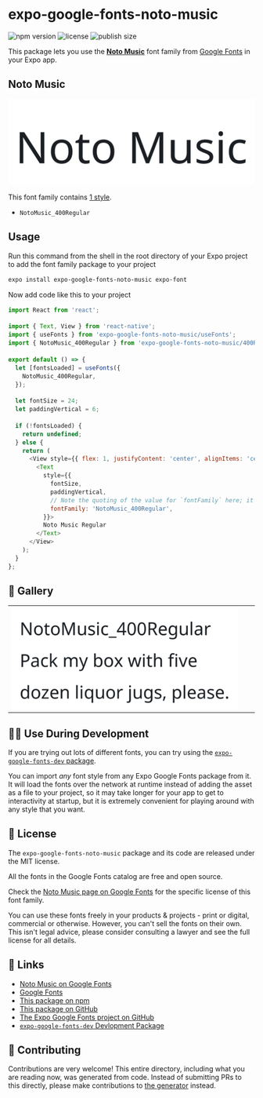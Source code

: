 # expo-google-fonts-noto-music

![npm version](https://flat.badgen.net/npm/v/expo-google-fonts-noto-music)
![license](https://flat.badgen.net/github/license/expo/google-fonts)
![publish size](https://flat.badgen.net/packagephobia/install/expo-google-fonts-noto-music)

This package lets you use the [**Noto Music**](https://fonts.google.com/specimen/Noto+Music) font family from [Google Fonts](https://fonts.google.com/) in your Expo app.

## Noto Music

![Noto Music](./font-family.png)

This font family contains [1 style](#-gallery).

- `NotoMusic_400Regular`

## Usage

Run this command from the shell in the root directory of your Expo project to add the font family package to your project
```sh
expo install expo-google-fonts-noto-music expo-font
```

Now add code like this to your project
```js
import React from 'react';

import { Text, View } from 'react-native';
import { useFonts } from 'expo-google-fonts-noto-music/useFonts';
import { NotoMusic_400Regular } from 'expo-google-fonts-noto-music/400Regular';

export default () => {
  let [fontsLoaded] = useFonts({
    NotoMusic_400Regular,
  });

  let fontSize = 24;
  let paddingVertical = 6;

  if (!fontsLoaded) {
    return undefined;
  } else {
    return (
      <View style={{ flex: 1, justifyContent: 'center', alignItems: 'center' }}>
        <Text
          style={{
            fontSize,
            paddingVertical,
            // Note the quoting of the value for `fontFamily` here; it expects a string!
            fontFamily: 'NotoMusic_400Regular',
          }}>
          Noto Music Regular
        </Text>
      </View>
    );
  }
};

```

## 🔡 Gallery


||||
|-|-|-|
|![NotoMusic_400Regular](.//400Regular/NotoMusic_400Regular.ttf.png)||||


## 👩‍💻 Use During Development

If you are trying out lots of different fonts, you can try using the [`expo-google-fonts-dev` package](https://github.com/freeboub/google-fonts/tree/master/font-packages/dev#readme).

You can import *any* font style from any Expo Google Fonts package from it. It will load the fonts
over the network at runtime instead of adding the asset as a file to your project, so it may take longer
for your app to get to interactivity at startup, but it is extremely convenient
for playing around with any style that you want.

## 📖 License

The `expo-google-fonts-noto-music` package and its code are released under the MIT license.

All the fonts in the Google Fonts catalog are free and open source.

Check the [Noto Music page on Google Fonts](https://fonts.google.com/specimen/Noto+Music) for the specific license of this font family.

You can use these fonts freely in your products & projects - print or digital, commercial or otherwise. However, you can't sell the fonts on their own. This isn't legal advice, please consider consulting a lawyer and see the full license for all details.

## 🔗 Links

- [Noto Music on Google Fonts](https://fonts.google.com/specimen/Noto+Music)
- [Google Fonts](https://fonts.google.com/)
- [This package on npm](https://www.npmjs.com/package/expo-google-fonts-noto-music)
- [This package on GitHub](https://github.com/freeboub/google-fonts/tree/master/font-packages/noto-music)
- [The Expo Google Fonts project on GitHub](https://github.com/freeboub/google-fonts)
- [`expo-google-fonts-dev` Devlopment Package](https://github.com/freeboub/google-fonts/tree/master/font-packages/dev)

## 🤝 Contributing

Contributions are very welcome! This entire directory, including what you are reading now, was generated from code. Instead of submitting PRs to this directly, please make contributions to [the generator](https://github.com/freeboub/google-fonts/tree/master/packages/generator) instead.
